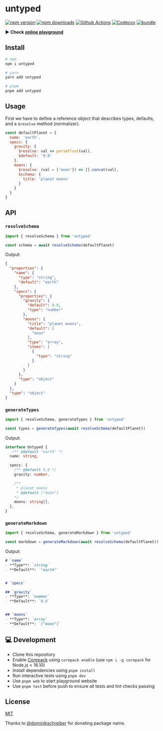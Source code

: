 # untyped

[![npm version][npm-version-src]][npm-version-href]
[![npm downloads][npm-downloads-src]][npm-downloads-href]
[![Github Actions][github-actions-src]][github-actions-href]
[![Codecov][codecov-src]][codecov-href]
[![bundle][bundle-src]][bundle-href]

**▶️ Check [online playground](https://untyped.unjs.io)**

## Install

```sh
# npm
npm i untyped

# yarn
yarn add untyped

# pnpm
pnpm add untyped
```

## Usage

First we have to define a reference object that describes types, defaults, and a `$resolve` method (normalizer).

```js
const defaultPlanet = {
  name: 'earth',
  specs: {
    gravity: {
      $resolve: val => parseFloat(val),
      $default: '9.8'
    },
    moons: {
      $resolve: (val = ['moon']) => [].concat(val),
      $schema: {
        title: 'planet moons'
      }
    }
  }
}
```

## API

### `resolveSchema`

```js
import { resolveSchema } from 'untyped'

const schema = await resolveSchema(defaultPlanet)
```

Output:

```json
{
  "properties": {
    "name": {
      "type": "string",
      "default": "earth"
    },
    "specs": {
      "properties": {
        "gravity": {
          "default": 9.8,
          "type": "number"
        },
        "moons": {
          "title": "planet moons",
          "default": [
            "moon"
          ],
          "type": "array",
          "items": [
            {
              "type": "string"
            }
          ]
        }
      },
      "type": "object"
    }
  },
  "type": "object"
}
```
### `generateTypes`

```js
import { resolveSchema, generateTypes } from 'untyped'

const types = generateTypes(await resolveSchema(defaultPlanet))
```

Output:

```ts
interface Untyped {
   /** @default "earth" */
  name: string,

  specs: {
    /** @default 9.8 */
    gravity: number,

    /**
     * planet moons
     * @default ["moon"]
    */
    moons: string[],
  },
}
```

### `generateMarkdown`

```js
import { resolveSchema, generateMarkdown } from 'untyped'

const markdown = generateMarkdown(await resolveSchema(defaultPlanet))
```

Output:

```markdown
# `name`
- **Type**: `string`
- **Default**: `"earth"`


# `specs`

## `gravity`
- **Type**: `number`
- **Default**: `9.8`


## `moons`
- **Type**: `array`
- **Default**: `["moon"]`
```

## 💻 Development

- Clone this repository
- Enable [Corepack](https://github.com/nodejs/corepack) using `corepack enable` (use `npm i -g corepack` for Node.js < 16.10)
- Install dependencies using `pnpm install`
- Run interactive tests using `pnpm dev`
- Use `pnpm web` to start playground website
- Use `pnpm test` before push to ensure all tests and lint checks passing

## License

[MIT](./LICENSE)

Thanks to [@dominikschreiber](https://github.com/dominikschreiber) for donating package name.

<!-- Badges -->
[npm-version-src]: https://img.shields.io/npm/v/untyped?style=flat-square
[npm-version-href]: https://npmjs.com/package/untyped

[npm-downloads-src]: https://img.shields.io/npm/dm/untyped?style=flat-square
[npm-downloads-href]: https://npmjs.com/package/untyped

[github-actions-src]: https://img.shields.io/github/actions/workflow/status/unjs/untyped/ci.yml?branch-main&style=flat-square
[github-actions-href]: https://github.com/unjs/untyped/actions?query=workflow%3Aci

[codecov-src]: https://img.shields.io/codecov/c/gh/unjs/untyped/main?style=flat-square
[codecov-href]: https://codecov.io/gh/unjs/untyped

[bundle-src]: https://img.shields.io/bundlephobia/minzip/untyped?style=flat-square
[bundle-href]: https://bundlephobia.com/result?p=untyped
